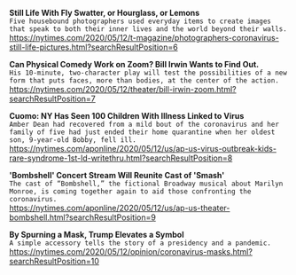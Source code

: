 **Still Life With Fly Swatter, or Hourglass, or Lemons**\
`Five housebound photographers used everyday items to create images that speak to both their inner lives and the world beyond their walls.`\
https://nytimes.com/2020/05/12/t-magazine/photographers-coronavirus-still-life-pictures.html?searchResultPosition=6

**Can Physical Comedy Work on Zoom? Bill Irwin Wants to Find Out.**\
`His 10-minute, two-character play will test the possibilities of a new form that puts faces, more than bodies, at the center of the action.`\
https://nytimes.com/2020/05/12/theater/bill-irwin-zoom.html?searchResultPosition=7

**Cuomo: NY Has Seen 100 Children With Illness Linked to Virus**\
`Amber Dean had recovered from a mild bout of the coronavirus and her family of five had just ended their home quarantine when her oldest son, 9-year-old Bobby, fell ill.`\
https://nytimes.com/aponline/2020/05/12/us/ap-us-virus-outbreak-kids-rare-syndrome-1st-ld-writethru.html?searchResultPosition=8

**'Bombshell' Concert Stream Will Reunite Cast of 'Smash'**\
`The cast of “Bombshell,” the fictional Broadway musical about Marilyn Monroe, is coming together again to aid those confronting the coronavirus.`\
https://nytimes.com/aponline/2020/05/12/us/ap-us-theater-bombshell.html?searchResultPosition=9

**By Spurning a Mask, Trump Elevates a Symbol**\
`A simple accessory tells the story of a presidency and a pandemic.`\
https://nytimes.com/2020/05/12/opinion/coronavirus-masks.html?searchResultPosition=10

